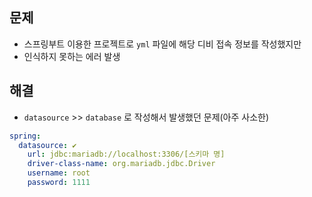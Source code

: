 ## 문제 
- 스프링부트 이용한 프로젝트로 `yml` 파일에 해당 디비 접속 정보를 작성했지만 
- 인식하지 못하는 에러 발생

## 해결
- `datasource` >> `database` 로 작성해서 발생했던 문제(아주 사소한) 
```yml
spring:
  datasource: ✔
    url: jdbc:mariadb://localhost:3306/[스키마 명]
    driver-class-name: org.mariadb.jdbc.Driver
    username: root
    password: 1111
```
